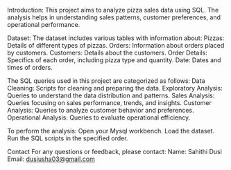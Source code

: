 Introduction:
This project aims to analyze pizza sales data using SQL. The analysis helps in understanding sales patterns, customer preferences, and operational performance.

Dataset:
The dataset includes various tables with information about:
Pizzas: Details of different types of pizzas.
Orders: Information about orders placed by customers.
Customers: Details about the customers.
Order Details: Specifics of each order, including pizza type and quantity.
Date: Dates and times of orders.

The SQL queries used in this project are categorized as follows:
Data Cleaning: Scripts for cleaning and preparing the data.
Exploratory Analysis: Queries to understand the data distribution and patterns.
Sales Analysis: Queries focusing on sales performance, trends, and insights.
Customer Analysis: Queries to analyze customer behavior and preferences.
Operational Analysis: Queries to evaluate operational efficiency.

To perform the analysis:
Open your Mysql workbench.
Load the dataset.
Run the SQL scripts in the specified order.

Contact
For any questions or feedback, please contact:
Name: Sahithi Dusi
Email: dusiusha03@gmail.com


